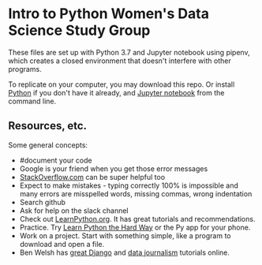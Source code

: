 # Intro to Python Women's Data Science Study Group

These files are set up with Python 3.7 and Jupyter notebook using pipenv, which creates a closed environment that doesn't interfere with other programs.

To replicate on your computer, you may download this repo. Or install [Python](http://www.firstpythonnotebook.org/prerequisites/python.html) if you don't have it already, and [Jupyter notebook](http://jupyter.org/) from the command line.

## Resources, etc.

Some general concepts:
* #document your code
* Google is your friend when you get those error messages
* [StackOverflow.com](https://stackoverflow.com/) can be super helpful too
* Expect to make mistakes - typing correctly 100% is impossible and many errors are misspelled words, missing commas, wrong indentation
* Search github 
* Ask for help on the slack channel
* Check out [LearnPython.org](https://www.learnpython.org/). It has great tutorials and recommendations.
* Practice. Try [Learn Python the Hard Way](https://learnpythonthehardway.org/) or the Py app for your phone.
* Work on a project. Start with something simple, like a program to download and open a file.
* Ben Welsh has [great Django](http://first-django-admin.readthedocs.io/en/latest/) and [data journalism](http://www.firstpythonnotebook.org/) tutorials online.


